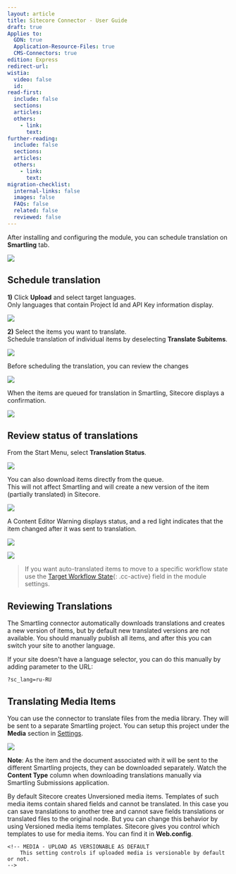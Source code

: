 ```yaml
---
layout: article
title: Sitecore Connector - User Guide
draft: true
Applies to:
  GDN: true
  Application-Resource-Files: true
  CMS-Connectors: true
edition: Express
redirect-url:
wistia:
  video: false
  id:
read-first:
  include: false
  sections:
  articles:
  others:
    - link:
      text:
further-reading:
  include: false
  sections:
  articles:
  others:
    - link:
      text:
migration-checklist:
  internal-links: false
  images: false
  FAQs: false
  related: false
  reviewed: false
---
```



After installing and configuring the module, you can schedule translation on **Smartling** tab.

![](/uploads/versions/sitecore_sl_tab---x----576-78x---.jpg)

## Schedule translation

**1)** Click **Upload** and select target languages.
<br>Only languages that contain Project Id and API Key information display.

![](/uploads/versions/sitecore_bulk_submit---x----360-351x---.jpg)

**2)** Select the items you want to translate.
<br>Schedule translation of individual items by deselecting **Translate Subitems**.

![](/uploads/versions/sitecore_root_source---x----432-599x---.jpg)

Before scheduling the translation, you can review the changes

![](/uploads/versions/sitecore_review_changes---x----432-599x---.jpg)

When the items are queued for translation in Smartling, Sitecore displays a confirmation.

![](/uploads/versions/sitecore_confirm---x----432-285x---.jpg)

## Review status of translations

From the Start Menu, select **Translation Status**.

![](/uploads/versions/sitecore_start_menu---x----360-588x---.jpg)

You can also download items directly from the queue.
<br>This will not affect Smartling and will create a new version of the item (partially translated) in Sitecore.

![](/uploads/versions/sitecore_submissions---x----576-349x---.jpg)

A Content Editor Warning displays status, and a red light indicates that the item changed after it was sent to translation.

![](/uploads/versions/sitecore_content_status---x----360-244x---.jpg)

![](/uploads/versions/sitecore_content_folders---x----144-142x---.jpg)

> If you want auto-translated items to move to a specific workflow state use the&nbsp;[Target Workflow State](){: .cc-active} field in the module settings.

## Reviewing Translations

The Smartling connector automatically downloads translations and creates a new version of items, but by default new translated versions are not available. You should manually publish all items, and after this you can switch your site to another language.

If your site doesn't have a language selector, you can do this manually by adding parameter to the URL:

`?sc_lang=ru-RU`

## Translating Media Items

You can use the connector to translate files from the media library. They will be sent to a separate Smartling project. You can setup this project under the **Media** section in [Settings](/hc/en-us/articles/202088268#configure).

![](/uploads/versions/sitecore_media---x----504-275x---.jpg)

**Note**: As the item and the document associated with it will be sent to the different Smartling projects, they can be downloaded separately. Watch the **Content Type** column when downloading translations manually via Smartling Submissions application.

By default Sitecore creates Unversioned media items. Templates of such media items contain shared fields and cannot be translated. In this case you can save translations to another tree and cannot save fields translations or translated files to the original node. But you can change this behavior by using Versioned media items templates. Sitecore gives you control which templates to use for media items. You can find it in **Web.config**.

~~~
<!-- MEDIA - UPLOAD AS VERSIONABLE AS DEFAULT
    This setting controls if uploaded media is versionable by default or not.
-->
~~~
